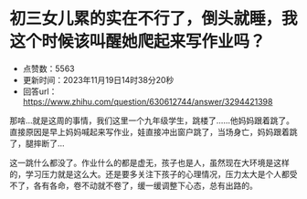 # 初三女儿累的实在不行了，倒头就睡，我这个时候该叫醒她爬起来写作业吗？
- 点赞数：5563
- 更新时间：2023年11月19日14时38分20秒
- 回答url：https://www.zhihu.com/question/630612744/answer/3294421398
<body>
 <p data-pid="z8KbCpfy">那啥…就是这周的事情，我们这里一个九年级学生，跳楼了……他妈妈跟着跳了。直接原因是早上妈妈喊起来写作业，娃直接冲出窗户跳了，当场身亡，妈妈跟着跳了，腿摔断了…</p>
 <p data-pid="cTJb-4ac">这一跳什么都没了。作业什么的都是虚无，孩子也是人，虽然现在大环境是这样的，学习压力就是这么大。还是要多关注下孩子的心理情况，压力太大是个人都受不了，各有各命，卷不动就不卷了，缓一缓调整下心态，总有出路的。</p>
</body>